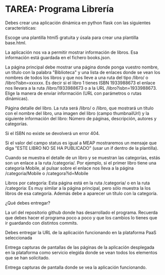# TAREA: Programa Librería
Debes crear una aplicación dinámica en python flask con las siguientes características:

Escoge una plantilla html5 gratuita y úsala para crear una plantilla base.html.

La aplicación nos va a permitir mostrar información de libros. Esa información está guardada en el fichero books.json.

La página principal debe mostrar una página donde ponga vuestro nombre, un título con la palabra "Biblioteca" y una lista de enlaces donde se vean los nombres de todos los libros y que nos lleve a una ruta del tipo /libro/<isbn> o /libro?isbn=xxxxxx. Es decir si el libro 1 tienes ISBN 1933988673 el enlace nos llevara a la ruta /libro/1933988673 o a la URL /libro?isbn=1933988673. Elige la manera de enviar información (URL con parámetros o rutas dinámicas).

Página detalle del libro. La ruta será /libro/<isbn> o /libro, que mostrará un título con el nombre del libro, una imagen del libro (campo thumbnailUrl) y la siguiente información del libro: Número de páginas, descripción, autores y categorías.

Si el ISBN no existe se devolverá un error 404.

Si el valor del campo status es igual a MEAP mostraremos un mensaje que diga "ESTE LIBRO NO SE HA PUBLICADO" (usar un if dentro de la plantilla).

Cuando se muestra el detalle de un libro y se muestran las categorías, estás son un enlace a la ruta /categoria/<categoria>. Por ejemplo, si el primer libro tiene una categoría  Mobile, al pulsar sobre el enlace nos lleva a la página /categoria/Mobile o /categora?id=Mobile

Libros por categoría: Esta página está en la ruta /categoria/<categoria> o en la ruta /categoria: Es muy similar a la página principal, pero sólo muestra la los libros de esa categoría. Además debe a aparecer un título con la categoría.

¿Qué debes entregar?

La url del repositorio github donde has desarrollado el programa. Recuerda que debes hacer el programa poco a poco y que los cambios lo tienes que ir guardando con distintos commits.

Debes entregar la URL de la aplicación funcionando en la plataforma PaaS seleccionada

Entrega capturas de pantallas de las páginas de la aplicación desplegada en la plataforma como servicio elegida donde se vean todos los elementos que se han solicitado.

Entrega capturas de pantalla donde se vea la aplicación funcionando.
